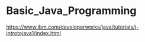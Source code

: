 # Basic_Java_Programming
https://www.ibm.com/developerworks/java/tutorials/j-introtojava1/index.html
